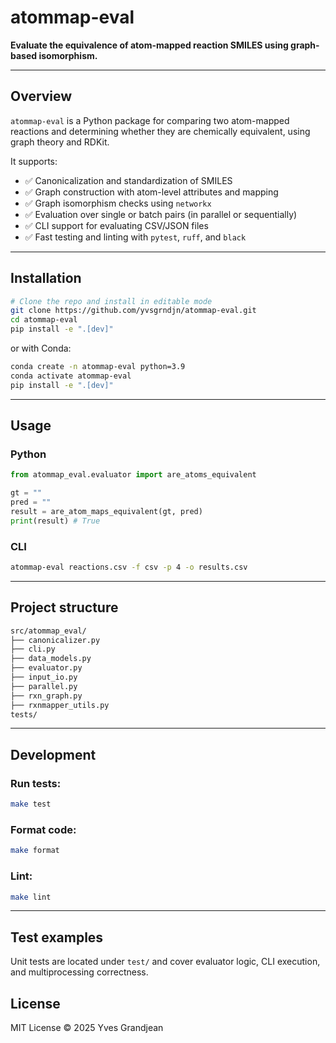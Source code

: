 # atommap-eval

**Evaluate the equivalence of atom-mapped reaction SMILES using graph-based isomorphism.**

---

## Overview

`atommap-eval` is a Python package for comparing two atom-mapped reactions and determining whether they are chemically equivalent, using graph theory and RDKit.

It supports:

- ✅ Canonicalization and standardization of SMILES
- ✅ Graph construction with atom-level attributes and mapping
- ✅ Graph isomorphism checks using `networkx`
- ✅ Evaluation over single or batch pairs (in parallel or sequentially)
- ✅ CLI support for evaluating CSV/JSON files
- ✅ Fast testing and linting with `pytest`, `ruff`, and `black`

---

## Installation

```bash
# Clone the repo and install in editable mode
git clone https://github.com/yvsgrndjn/atommap-eval.git
cd atommap-eval
pip install -e ".[dev]"
```

or with Conda:
```bash
conda create -n atommap-eval python=3.9
conda activate atommap-eval
pip install -e ".[dev]"
```

---

## Usage
### Python
```python
from atommap_eval.evaluator import are_atoms_equivalent

gt = ""
pred = ""
result = are_atom_maps_equivalent(gt, pred)
print(result) # True
```

### CLI
```bash
atommap-eval reactions.csv -f csv -p 4 -o results.csv
```

---

## Project structure
```bash
src/atommap_eval/
├── canonicalizer.py
├── cli.py
├── data_models.py
├── evaluator.py
├── input_io.py
├── parallel.py
├── rxn_graph.py
├── rxnmapper_utils.py
tests/
```

---

## Development
### Run tests:
```bash
make test
```

### Format code:
```bash
make format
```

### Lint:
```bash
make lint
```

---

## Test examples
Unit tests are located under `test/` and cover evaluator logic, CLI execution, and multiprocessing correctness.

## License
MIT License © 2025 Yves Grandjean